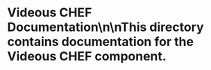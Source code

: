 # Videous CHEF Documentation\n\nThis directory contains documentation for the Videous CHEF component.
